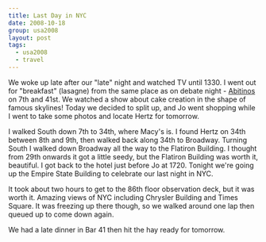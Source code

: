 ```yaml
---
title: Last Day in NYC
date: 2008-10-18
group: usa2008
layout: post
tags:
  - usa2008
  - travel
---
```

We woke up late after our "late" night and watched TV until 1330. I went out for "breakfast" (lasagne) from the same place as on debate night - [Abitinos](http://www.abitinospizza.com/) on 7th and 41st. We watched a show about cake creation in the shape of famous skylines! Today we decided to split up, and Jo went shopping while I went to take some photos and locate Hertz for tomorrow.

I walked South down 7th to 34th, where Macy's is. I found Hertz on 34th between 8th and 9th, then walked back along 34th to Broadway.  Turning South I walked down Broadway all the way to the Flatiron Building. I thought from 29th onwards it got a little seedy, but the Flatiron Building was worth it, beautiful. I got back to the hotel just before Jo at 1720. Tonight we're going up the Empire State Building to celebrate our last night in NYC.

It took about two hours to get to the 86th floor observation deck, but it was worth it. Amazing views of NYC including Chrysler Building and Times Square. It was freezing up there though, so we walked around one lap then queued up to come down again.

We had a late dinner in Bar 41 then hit the hay ready for tomorrow.